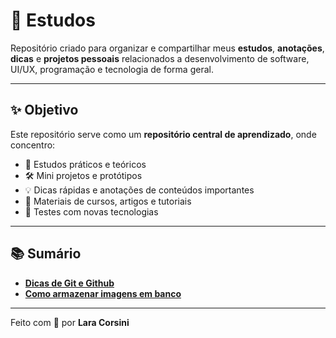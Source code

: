 # 🚀 Estudos

Repositório criado para organizar e compartilhar meus **estudos**, **anotações**, **dicas** e **projetos pessoais** relacionados a desenvolvimento de software, UI/UX, programação e tecnologia de forma geral.

---

## ✨ Objetivo

Este repositório serve como um **repositório central de aprendizado**, onde concentro:

- 📘 Estudos práticos e teóricos
- 🛠️ Mini projetos e protótipos
- 💡 Dicas rápidas e anotações de conteúdos importantes
- 📂 Materiais de cursos, artigos e tutoriais
- 🧪 Testes com novas tecnologias

--- 

## 📚 Sumário

- [**Dicas de Git e Github**](./Dicas%20de%20Git%20e%20Github/Git-Dicas/)
- [**Como armazenar imagens em banco**](./Armazenamento%20de%20Imagens/)

--- 

Feito com 💜 por **Lara Corsini**